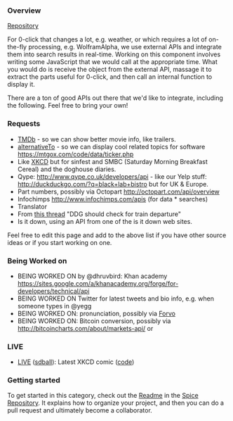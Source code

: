 ### Overview

[Repository](https://github.com/duckduckgo/zeroclickinfo-spice)

For 0-click that changes a lot, e.g. weather, or which requires a lot of on-the-fly processing, e.g. WolframAlpha, we use external APIs and integrate them into search results in real-time. Working on this component involves writing some JavaScript that we would call at the appropriate time. What you would do is receive the object from the external API, massage it to extract the parts useful for 0-click, and then call an internal function to display it. 

There are a ton of good APIs out there that we'd like to integrate, including the following. Feel free to bring your own!

### Requests
 * [TMDb](http://api.themoviedb.org/2.1) - so we can show better movie info, like trailers.
 * [alternativeTo](http://alternativeto.net/api) - so we can display cool related topics for software
https://mtgox.com/code/data/ticker.php
 * Like [XKCD](http://duckduckgo.com/?q=xkcd) but for sinfest and SMBC (Saturday Morning Breakfast Cereal) and the doghouse diaries.
 * Qype: http://www.qype.co.uk/developers/api - like our Yelp stuff: http://duckduckgo.com/?q=black+lab+bistro but for UK & Europe.
 * Part numbers, possibly via Octopart http://octopart.com/api/overview
 * Infochimps http://www.infochimps.com/apis (for data * searches)
 * Translator
 * From [this thread](https://duck.co/topic/other-0-ckick-info-idea-train-departure) "DDG should check for train departure"
 * Is it down, using an API from one of the is it down web sites.

Feel free to edit this page and add to the above list if you have other source ideas or if you start working on one.

### Being Worked on
 * BEING WORKED ON by @dhruvbird: Khan academy https://sites.google.com/a/khanacademy.org/forge/for-developers/technical/api
 * BEING WORKED ON Twitter for latest tweets and bio info, e.g. when someone types in @yegg
 * BEING WORKED ON: pronunciation, possibly via [Forvo](http://www.forvo.com/)
 * BEING WORKED ON: Bitcoin conversion, possibly via http://bitcoincharts.com/about/markets-api/ or 

### LIVE
 * [LIVE](http://duckduckgo.com/?q=xkcd) ([sdball](https://github.com/sdball)): Latest XKCD comic ([code](https://github.com/duckduckgo/zeroclickinfo-spice/tree/master/xkcd))

### Getting started

To get started in this category, check out the [Readme](https://github.com/duckduckgo/zeroclickinfo-spice/blob/master/README.md) in the [Spice Repository](https://github.com/duckduckgo/zeroclickinfo-spice). It explains how to organize your project, and then you can do a pull request and ultimately become a collaborator.
